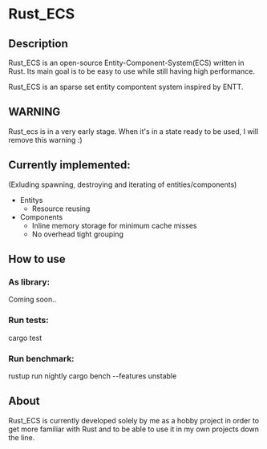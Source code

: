 # Rust_ECS

## Description
Rust_ECS is an open-source Entity-Component-System(ECS) written in Rust. Its main goal is to be easy to use while still having high performance. 

Rust_ECS is an sparse set entity compontent system inspired by ENTT.

## WARNING
Rust_ecs is in a very early stage. When it's in a state ready to be used, I will remove this warning :)

## Currently implemented:
(Exluding spawning, destroying and iterating of entities/components)
* Entitys
    * Resource reusing
* Components
    * Inline memory storage for minimum cache misses
    * No overhead tight grouping

## How to use

### As library:
Coming soon..

### Run tests:
cargo test

### Run benchmark:
rustup run nightly cargo bench --features unstable

## About
Rust_ECS is currently developed solely by me as a hobby project in order to get more familiar with Rust and to be able to use it in my own projects down the line.